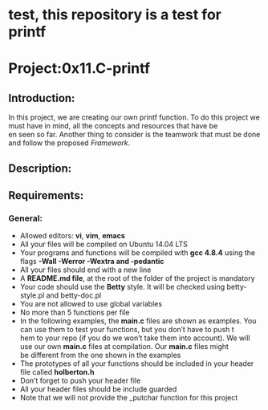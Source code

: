 # test, this repository is a test for printf

# Project:0x11.C-printf

## Introduction:

In this project, we are creating our own printf function. To do this project we must have in mind, all the concepts and resources that have be\
en seen so far. Another thing to consider is the teamwork that must be done and follow the proposed *Framework*.

## Description:



## Requirements:

### General:

+ Allowed editors: **vi**, **vim**, **emacs**
+ All your files will be compiled on Ubuntu 14.04 LTS
+ Your programs and functions will be compiled with **gcc 4.8.4** using the flags **-Wall -Werror -Wextra and -pedantic**
+ All your files should end with a new line
+ A **README.md file**, at the root of the folder of the project is mandatory
+ Your code should use the **Betty** style. It will be checked using betty-style.pl and betty-doc.pl
+ You are not allowed to use global variables
+ No more than 5 functions per file
+ In the following examples, the **main.c** files are shown as examples. You can use them to test your functions, but you don’t have to push t\
hem to your repo (if you do we won’t take them into account). We will use our own **main.c** files at compilation. Our **main.c** files might \
be different from the one shown in the examples
+ The prototypes of all your functions should be included in your header file called **holberton.h**
+ Don’t forget to push your header file
+ All your header files should be include guarded
+ Note that we will not provide the _putchar function for this project




